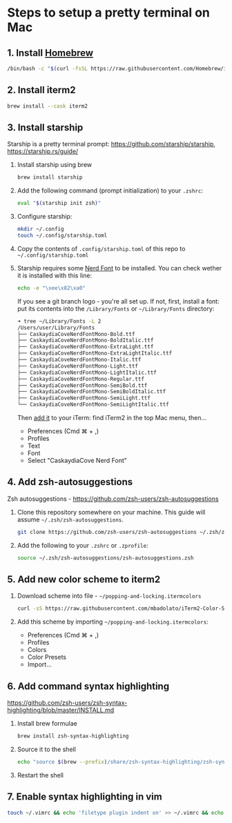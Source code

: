 # Steps to setup a pretty terminal on Mac

## 1. Install [Homebrew](https://brew.sh/)
```sh
/bin/bash -c "$(curl -fsSL https://raw.githubusercontent.com/Homebrew/install/HEAD/install.sh)"
```

## 2. Install iterm2

```sh
brew install --cask iterm2
```

## 3. Install starship
Starship is a pretty terminal prompt: https://github.com/starship/starship, https://starship.rs/guide/

1. Install starship using brew

    ```sh
    brew install starship
    ```

2. Add the following command (prompt initialization) to your `.zshrc`:
    
    ```sh
    eval "$(starship init zsh)"
    ```

3. Configure starship:

    ```sh
    mkdir ~/.config
    touch ~/.config/starship.toml
    ```

4. Copy the contents of `.config/starship.toml` of this repo to `~/.config/starship.toml`

5. Starship requires some [Nerd Font](https://www.nerdfonts.com/) to be installed. You can check wether it is installed with this line:
    
    ```sh
    echo -e "\xee\x82\xa0"
    ```

    If you see a git branch logo - you're all set up. If not, first, install a font: put its contents into the `/Library/Fonts` or `~/Library/Fonts` directory:
       
    ```sh
    ➜ tree ~/Library/Fonts -L 2
    /Users/user/Library/Fonts
    ├── CaskaydiaCoveNerdFontMono-Bold.ttf
    ├── CaskaydiaCoveNerdFontMono-BoldItalic.ttf
    ├── CaskaydiaCoveNerdFontMono-ExtraLight.ttf
    ├── CaskaydiaCoveNerdFontMono-ExtraLightItalic.ttf
    ├── CaskaydiaCoveNerdFontMono-Italic.ttf
    ├── CaskaydiaCoveNerdFontMono-Light.ttf
    ├── CaskaydiaCoveNerdFontMono-LightItalic.ttf
    ├── CaskaydiaCoveNerdFontMono-Regular.ttf
    ├── CaskaydiaCoveNerdFontMono-SemiBold.ttf
    ├── CaskaydiaCoveNerdFontMono-SemiBoldItalic.ttf
    ├── CaskaydiaCoveNerdFontMono-SemiLight.ttf
    └── CaskaydiaCoveNerdFontMono-SemiLightItalic.ttf
    ```
    
    Then [add it](https://webinstall.dev/nerdfont/) to your iTerm: find iTerm2 in the top Mac menu, then...

    + Preferences (Cmd ⌘ + ,)
    + Profiles
    + Text
    + Font
    + Select "CaskaydiaCove Nerd Font"


## 4. Add zsh-autosuggestions
Zsh autosuggestions - https://github.com/zsh-users/zsh-autosuggestions

1. Clone this repository somewhere on your machine. This guide will assume `~/.zsh/zsh-autosuggestions`.

    ```sh
    git clone https://github.com/zsh-users/zsh-autosuggestions ~/.zsh/zsh-autosuggestions
    ```

2. Add the following to your `.zshrc` or `.zprofile`:

    ```sh
    source ~/.zsh/zsh-autosuggestions/zsh-autosuggestions.zsh
    ```

## 5. Add new color scheme to iterm2

1. Download scheme into file - `~/popping-and-locking.itermcolors`

    ```sh
    curl -sS https://raw.githubusercontent.com/mbadolato/iTerm2-Color-Schemes/master/schemes/Popping%20and%20Locking.itermcolors > ~/popping-and-locking.itermcolors
    ```

2. Add this scheme by importing `~/popping-and-locking.itermcolors`:

    + Preferences (Cmd ⌘ + ,)
    + Profiles
    + Colors
    + Color Presets
    + Import...

## 6. Add command syntax highlighting
https://github.com/zsh-users/zsh-syntax-highlighting/blob/master/INSTALL.md
1. Install brew formulae
    ```sh
    brew install zsh-syntax-highlighting
    ```
2. Source it to the shell
    ```sh
    echo "source $(brew --prefix)/share/zsh-syntax-highlighting/zsh-syntax-highlighting.zsh" >> ~/.zshrc
    ```
3. Restart the shell

## 7. Enable syntax highlighting in vim
```sh
touch ~/.vimrc && echo 'filetype plugin indent on' >> ~/.vimrc && echo 'syntax on' >> ~/.vimrc
```
